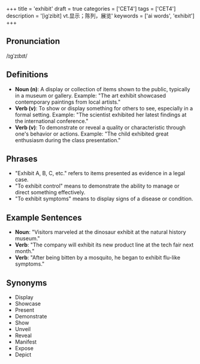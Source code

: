 +++
title = 'exhibit'
draft = true
categories = ['CET4']
tags = ['CET4']
description = '[igˈzibit] vt.显示；陈列，展览'
keywords = ['ai words', 'exhibit']
+++

## Pronunciation
/ɪɡˈzɪbɪt/

## Definitions
- **Noun (n)**: A display or collection of items shown to the public, typically in a museum or gallery. Example: "The art exhibit showcased contemporary paintings from local artists."
- **Verb (v)**: To show or display something for others to see, especially in a formal setting. Example: "The scientist exhibited her latest findings at the international conference."
- **Verb (v)**: To demonstrate or reveal a quality or characteristic through one's behavior or actions. Example: "The child exhibited great enthusiasm during the class presentation."

## Phrases
- "Exhibit A, B, C, etc." refers to items presented as evidence in a legal case.
- "To exhibit control" means to demonstrate the ability to manage or direct something effectively.
- "To exhibit symptoms" means to display signs of a disease or condition.

## Example Sentences
- **Noun**: "Visitors marveled at the dinosaur exhibit at the natural history museum."
- **Verb**: "The company will exhibit its new product line at the tech fair next month."
- **Verb**: "After being bitten by a mosquito, he began to exhibit flu-like symptoms."

## Synonyms
- Display
- Showcase
- Present
- Demonstrate
- Show
- Unveil
- Reveal
- Manifest
- Expose
- Depict
